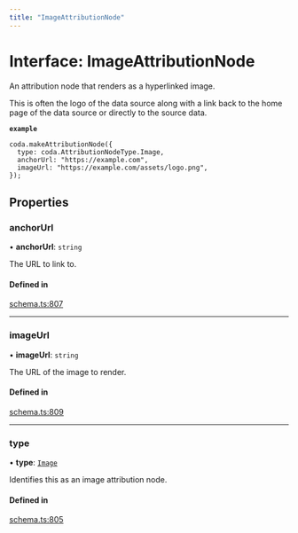 ```yaml
---
title: "ImageAttributionNode"
---
```

# Interface: ImageAttributionNode

An attribution node that renders as a hyperlinked image.

This is often the logo of the data source along with a link back to the home page
of the data source or directly to the source data.

**`example`**
```
coda.makeAttributionNode({
  type: coda.AttributionNodeType.Image,
  anchorUrl: "https://example.com",
  imageUrl: "https://example.com/assets/logo.png",
});
```

## Properties

### anchorUrl

• **anchorUrl**: `string`

The URL to link to.

#### Defined in

[schema.ts:807](https://github.com/coda/packs-sdk/blob/main/schema.ts#L807)

___

### imageUrl

• **imageUrl**: `string`

The URL of the image to render.

#### Defined in

[schema.ts:809](https://github.com/coda/packs-sdk/blob/main/schema.ts#L809)

___

### type

• **type**: [`Image`](../enums/AttributionNodeType.md#image)

Identifies this as an image attribution node.

#### Defined in

[schema.ts:805](https://github.com/coda/packs-sdk/blob/main/schema.ts#L805)
